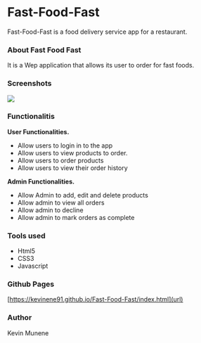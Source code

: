 # Fast-Food-Fast
Fast-Food-Fast is a food delivery service app for a restaurant.

### About Fast Food Fast 
It is a Wep application that allows its user to order for fast foods. 

### Screenshots
<img src="assets/landingpage.png">


### Functionalitis 
**User Functionalities.**
- Allow users to login in to the app
- Allow users to view products to order.
- Allow users to order products 
- Allow users to view their order history 

**Admin Functionalities.**
- Allow Admin to add, edit and delete products 
- Allow admin to view all orders 
- Allow admin to decline 
- Allow admin to mark orders as complete 

### Tools used 
- Html5 
- CSS3 
- Javascript 

### Github Pages 
[https://kevinene91.github.io/Fast-Food-Fast/index.html](url)

### Author 

Kevin Munene 